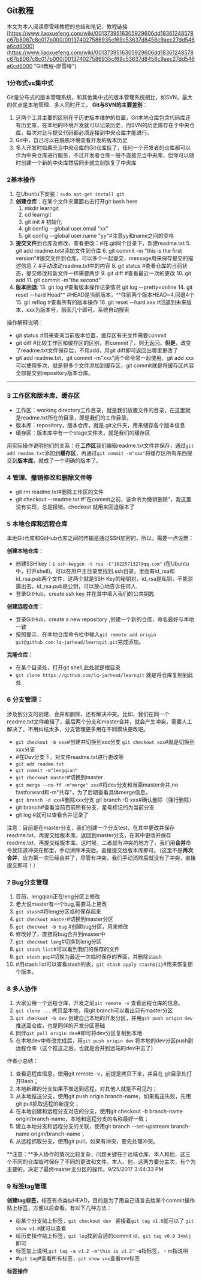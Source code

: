 ##   Git教程 ##
本文为本人阅读廖雪峰教程的总结和笔记，教程链接[https://www.liaoxuefeng.com/wiki/0013739516305929606dd18361248578c67b8067c8c017b000/001374027586935cf69c53637d8458c9aec27dd546a6cd6000](https://www.liaoxuefeng.com/wiki/0013739516305929606dd18361248578c67b8067c8c017b000/001374027586935cf69c53637d8458c9aec27dd546a6cd6000 "Git教程-廖雪峰")
### 1分布式vs集中式 ###
Git是分布式的版本管理系统，和其他集中式的版本管理系统相比，如SVN，最大的优点是本地管理、多人同时开工，
**Git与SVN的主要差别**：

1. 这两个工具主要的区别在于历史版本维护的位置，Git本地仓库包含代码库还有历史库，在本地的环境开发就可以记录历史，而SVN的历史库存在于中央仓库，每次对比与提交代码都必须连接到中央仓库才能进行。
1. Git中，自己可以在脱机环境查看开发的版本历史
1. 多人开发时如果充当中央仓库的Git仓库挂了，任何一个开发者的仓库都可以作为中央仓库进行服务，不过开发者仓库一般不直接充当中央库，但你可以随时创建一个新的中央库然后同步就立刻恢复了中央库

### 2基本操作 ###
1. 在Ubuntu下安装：`sudo apt-get install git`
2. **创建仓库**：在某个文件夹里面右击打开git bash here
	1. mkdir learngit
	2. cd learngit
	3. git init # 初始化
	4. git config --global user.email "xx"
	5. git config --global user.name "yy"#注意yy和name之间的空格
4. **提交文件**到仓库及修改、查看更改：#在.git同个目录下，新建readme.txt
	5. git add readme.txt#添加文件到仓库
	6. git commit -m "this is the first version"#提交文件到仓库，可以多个一起提交，message用来保存提交的描述信息
	7. #手动改动readme.txt中的内容
	8. git status #查看仓库的当前状态，提交修改和新文件一样需要两步
	9. git diff   #查看最近一次的更改
	10. git add
	11. git commit -m"the second"
12. **版本回退**:
	13. git  log #查看版本操作记录情况 git log --pretty=online
	14. git reset --hard Head^^ #HEAD是当前版本，^^往前两个版本HEAD~4,回退4个
	15. git reflog #查看所有的版本操作
	16. git reset --hard xxx  #回退到未来版本，xxx为版本号，前面几个即可，系统自动搜索



操作解释说明：


- git status #用来查询当前版本位置，缓存区有无文件需要commit
- git diff #比较工作区和缓存区的区别，若commit了，则无返回。**但是**，改变了readme.txt文件保存后，不用add，用git diff即可返回出哪里更改了
- git add readme.txt，git commit -m"xxx"两个命令常一起使用。git add xxx可以使用多次，就是将多个文件添加到缓存区，git commit就是将缓存区内容全部提交到repository版本仓库。

----------

### 3 工作区和版本库、缓存区 ###
- 工作区：working directory工作目录，就是我们放置文件的目录，在这里就是readme.txt所在的目录，即是我们的工作目录。
- 版本库：repository，版本仓库，就是.git文件夹，用来储存各个版本信息
- 缓存区：版本库中有一个stage文件夹，就是我们的缓存区

用实际操作说明他们的关系：在**工作区**我们编辑readme.txt文件并保存，通过`git add readme.txt`添加到**缓存区**，再通过`git commit -m"xxx"`将缓存区所有东西提交到**版本库**，就成了一个明确的版本了。

### 4 管理、撤销修改和删除文件等 ###
- git rm readme.txt#删除工作区的文件
- git checkout --readme.txt #"在commit之前，该命令为撤销删除"，我这里没有实现，总是报错。checkout 就用来回退版本了


### 5 本地仓库和远程仓库 ###
本地Git仓库和GitHub仓库之间的传输是通过SSH加密的，所以，需要一点设置：

**创建本地仓库：**

- 创建SSH key：`$ ssh-keygen -t rsa -C"1622571327@qq.com"` (在Ubuntu中，打开shell)。可以在用户主目录里找到.ssh目录，里面有id\_rsa和id\_rsa.pub两个文件，这两个就是SSH Key的秘钥对，id_rsa是私钥，不能泄露出去，id\_rsa.pub是公钥，可以放心地告诉任何人.
- 登录GitHub，create ssh key 并在其中填入我们的公共钥匙

**创建远程仓库：**

- 登录GitHub，create a new repository ,创建一个新的仓库，命名最好与本地一致
- 按照提示，在本地仓库命令栏中输入`git remote add origin git@github.com:lq-jarhead/learngit.git`完成添加。

**克隆仓库：**

- 在某个目录处，打开git shell,此处就是根目录
- `git clone https://github.com/lq-jarhead/learngit` 就是将仓库复制到此处

### 6 分支管理： ###
涉及到分支的创建、合并和删除，还有解决冲突。比如，我们在同一个readme.txt文件编辑了，最后两个分支和master合并，就会产生冲突，需要人工解决了。不用纠结太多，分支管理更多用在不同模块更改吧。

- `git checkout -b xxx`#创建并切换到xxx分支 `git checkout xxx`#就是切换到xxx分支
- #在Dev分支下，对文件readme.txt进行更改等
- `git add readme.txt`
- `git commit -m"lengqian"`
- `git checkout master`#切换到master
- `git merge --no-ff -m"merge" xxx`#将dev分支和当面master合并,no fastforward和-m"共存"，为了后期查看具体merge信息。
- `git branch -d xxx`#删除xxx分支 git branch -D xxx#确认删除（强行删除）
- git branch#查看当前目前所有分支，星号标记的为当前分支
- git log #就可以查看合并记录了 

注意：目前是在master分支，我们创建一个分支test，在其中更改并保存readme.txt，再提交给版本库。返回到master分支，在其中更改并保存readme.txt，再提交给版本库。这时候，二者就有冲突的地方了，我们用**合并**命令就知道冲突在那里，手动消除冲突后。直接提交给版本库即可。（这里不是**再次合并**，应为第一次已经合并了，尽管有冲突，我们手动消除后就没有了冲突，直接提交即可！）

### 7 Bug分支管理 ###
1.  目前，lengqian正在leng分区上修改
1.  老大说master有一个bug,需要马上更改
2. `git stash`#将leng分区临时保存起来
3. `git checkout master`#切换到master分区
4. `git checkout -b bug` #创建bug分区，用来修改
5. 修改好了，直接将bug合并到master中
6. `git checkout leng`#切换到leng分区
7. `git stash list`#可以看到我们的保存的文件
8. `git stash pop`#切换为最近一次临时保存的界面，并删除stash
9. #用stash list可以查看stash列表，`git stash apply stash@{1}`#用来恢复那个版本，

### 8 多人协作 ###
1. 大家公用一个远程仓库，开发之前`git remote -v` 查看远程仓库的信息。
2. `git clone ...` 拷贝至本地，用git branch可以看出只有master分区
3. `git checkout -b dev` 创建自己本地的开发分区，并用`git push origin dev` 推送至仓库，也是同伴的开发分区基础
4. 同伴`git pull origin dev`#即可将dev分区复制到本地
5. 在本地dev中修改完成后，用`git push origin dev` 将本地的dev分区push到远程仓库（这个推送之后，也就是合并到远端的dev中去了）

作者小总结：

1. 查看远程库信息，使用git remote -v，前提是拷贝下来，并且在.git目录处打开Bash；
1. 本地新建的分支如果不推送到远程，对其他人就是不可见的；
1. 从本地推送分支，使用git push origin branch-name，如果推送失败，先用git pull抓取远程的新提交；
1. 在本地创建和远程分支对应的分支，使用git checkout -b branch-name origin/branch-name，本地和远程分支的名称最好一致；
1. 建立本地分支和远程分支的关联，使用git branch --set-upstream branch-name origin/branch-name；
1. 从远程抓取分支，使用git pull，如果有冲突，要先处理冲突。

**注意：**多人协作的情况比较复杂，问题关键在于远端仓库、本人和他，这三个不同的仓库临时保存了不同的更改和文件。本人、他，这两方要分主次，有个为主要的，决定了最终master主分区的操作。9/25/2017 3:44:33 PM 
### 9 标签tag管理 ###
**创建tag标签**，标签有点类似HEAD，目的是为了用自己语言去给某个commit操作贴上标签，方便以后查看。有以下几种方法：

- 给某个分支贴上标签，`git checkout dev ` 紧接着`git tag v1.0`就可以了 `git show v1.0`就可以查看
- 给历史操作贴上标签，`git log`找到合适的commit id，`git tag v0.9 34mlj` 即可
- 标签加上说明,`git tag -a v1.2 -m"this is v1.2"` -a指标签， - m指说明
-  #`git tag`#查看所有标签，`git show vxx`查看xvv标签

 **标签操作** 